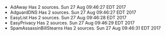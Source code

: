 * AdAway Has 2 sources. Sun 27 Aug 09:46:27 EDT 2017
* AdguardDNS Has 2 sources. Sun 27 Aug 09:46:27 EDT 2017
* EasyList Has 2 sources. Sun 27 Aug 09:46:28 EDT 2017
* EasyPrivacy Has 2 sources. Sun 27 Aug 09:46:29 EDT 2017
* SpamAssassinBillStearns Has 2 sources. Sun 27 Aug 09:46:31 EDT 2017

